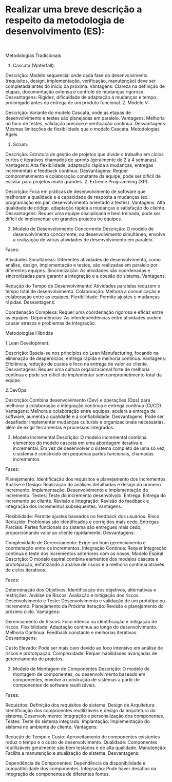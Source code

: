 <h1> Realizar uma breve descrição a respeito da metodologia de desenvolvimento (ES): </h2><br>

Metodologias Tradicionais
1. Cascata (Waterfall):

Descrição: Modelo sequencial onde cada fase do desenvolvimento (requisitos, design, implementação, verificação, manutenção) deve ser completada antes do início da próxima.
Vantagens: Clareza na definição de etapas, documentação extensa e controle de mudanças rigoroso.
Desvantagens: Rigidez, dificuldade de adaptação a mudanças e tempo prolongado antes da entrega de um produto funcional.
2. Modelo V:

Descrição: Variante do modelo Cascata, onde as etapas de desenvolvimento e testes são planejadas em paralelo.
Vantagens: Melhoria no foco de testes, validação precoce e verificação contínua.
Desvantagens: Mesmas limitações de flexibilidade que o modelo Cascata.
Metodologias Ágeis
1. Scrum:

Descrição: Estrutura de gestão de projetos que divide o trabalho em ciclos curtos e iterativos chamados de sprints (geralmente de 2 a 4 semanas).
Vantagens: Alta flexibilidade, adaptação rápida a mudanças, entregas incrementais e feedback contínuo.
Desvantagens: Requer comprometimento e colaboração constante da equipe, pode ser difícil de escalar para projetos muito grandes.
2. Extreme Programming (XP):

Descrição: Foca em práticas de desenvolvimento de software que melhoram a qualidade e a capacidade de resposta a mudanças (ex.: programação em par, desenvolvimento orientado a testes).
Vantagens: Alta qualidade de código, adaptação rápida a mudanças e satisfação do cliente.
Desvantagens: Requer uma equipe disciplinada e bem treinada, pode ser difícil de implementar em grandes projetos ou equipes.

3. Modelo de Desenvolvimento Concorrente
Descrição:
O modelo de desenvolvimento concorrente, ou desenvolvimento simultâneo, envolve a realização de várias atividades de desenvolvimento em paralelo.

Fases:

Atividades Simultâneas: Diferentes atividades de desenvolvimento, como análise, design, implementação e testes, são realizadas em paralelo por diferentes equipes.
Sincronização: As atividades são coordenadas e sincronizadas para garantir a integração e a coesão do sistema.
Vantagens:

Redução do Tempo de Desenvolvimento: Atividades paralelas reduzem o tempo total de desenvolvimento.
Colaboração: Melhora a comunicação e colaboração entre as equipes.
Flexibilidade: Permite ajustes e mudanças rápidas.
Desvantagens:

Coordenação Complexa: Requer uma coordenação rigorosa e eficaz entre as equipes.
Dependências: As interdependências entre atividades podem causar atrasos e problemas de integração.

Metodologias Híbridas

1.Lean Development:

Descrição: Baseia-se nos princípios do Lean Manufacturing, focando na eliminação de desperdícios, entrega rápida e melhoria contínua.
Vantagens: Eficiência, redução de custos e foco na entrega de valor ao cliente.
Desvantagens: Requer uma cultura organizacional forte de melhoria contínua e pode ser difícil de implementar sem comprometimento total da equipe.

2.DevOps:

Descrição: Combina desenvolvimento (Dev) e operações (Ops) para melhorar a colaboração e integração contínua e entrega contínua (CI/CD).
Vantagens: Melhora a colaboração entre equipes, acelera a entrega de software, aumenta a qualidade e a confiabilidade.
Desvantagens: Pode ser desafiador implementar mudanças culturais e organizacionais necessárias, além de exigir ferramentas e processos integrados.

3. Modelo Incremental
Descrição:
O modelo incremental combina elementos do modelo cascata em uma abordagem iterativa e incremental. Em vez de desenvolver o sistema completo de uma só vez, o sistema é construído em pequenas partes funcionais, chamadas incrementos.

Fases:

Planejamento: Identificação dos requisitos e planejamento dos incrementos.
Análise e Design: Realização de análises detalhadas e design do primeiro incremento.
Implementação: Desenvolvimento e implementação do incremento.
Testes: Teste do incremento desenvolvido.
Entrega: Entrega do incremento ao cliente.
Revisão e Integração: Revisão do feedback e integração dos incrementos subsequentes.
Vantagens:

Flexibilidade: Permite ajustes baseados no feedback dos usuários.
Risco Reduzido: Problemas são identificados e corrigidos mais cedo.
Entregas Parciais: Partes funcionais do sistema são entregues mais cedo, proporcionando valor ao cliente rapidamente.
Desvantagens:

Complexidade de Gerenciamento: Exige um bom gerenciamento e coordenação entre os incrementos.
Integração Contínua: Requer integração contínua e teste dos incrementos anteriores com os novos.
Modelo Espiral
Descrição:
O modelo espiral combina elementos dos modelos cascata e prototipação, enfatizando a análise de riscos e a melhoria contínua através de ciclos iterativos.

Fases:

Determinação dos Objetivos: Identificação dos objetivos, alternativas e restrições.
Análise de Riscos: Avaliação e mitigação dos riscos.
Desenvolvimento e Teste: Desenvolvimento e validação de um protótipo ou incremento.
Planejamento da Próxima Iteração: Revisão e planejamento do próximo ciclo.
Vantagens:

Gerenciamento de Riscos: Foco intenso na identificação e mitigação de riscos.
Flexibilidade: Adaptação contínua ao longo do desenvolvimento.
Melhoria Contínua: Feedback constante e melhorias iterativas.
Desvantagens:

Custo Elevado: Pode ser mais caro devido ao foco intensivo em análise de riscos e prototipação.
Complexidade: Requer habilidades avançadas de gerenciamento de projetos.

3. Modelo de Montagem de Componentes
Descrição:
O modelo de montagem de componentes, ou desenvolvimento baseado em componentes, envolve a construção de sistemas a partir de componentes de software reutilizáveis.

Fases:

Requisitos: Definição dos requisitos do sistema.
Design de Arquitetura: Identificação dos componentes reutilizáveis e design da arquitetura do sistema.
Desenvolvimento: Integração e personalização dos componentes.
Testes: Teste do sistema integrado.
Implantação: Implementação do sistema no ambiente do cliente.
Vantagens:

Redução de Tempo e Custo: Aproveitamento de componentes existentes reduz o tempo e o custo de desenvolvimento.
Qualidade: Componentes reutilizáveis geralmente são bem testados e de alta qualidade.
Manutenção: Facilita a manutenção e atualização do sistema.
Desvantagens:

Dependência de Componentes: Dependência da disponibilidade e compatibilidade dos componentes.
Integração: Pode haver desafios na integração de componentes de diferentes fontes.


